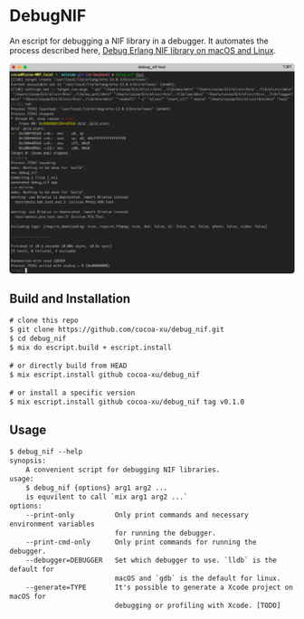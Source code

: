 # DebugNIF

An escript for debugging a NIF library in a debugger. It automates the process described here, [Debug Erlang NIF library on macOS and Linux](https://cocoa-research.works/2022/02/debug-erlang-nif-library/).

![screenshot](assets/screenshot.png)

## Build and Installation
```shell
# clone this repo
$ git clone https://github.com/cocoa-xu/debug_nif.git
$ cd debug_nif
$ mix do escript.build + escript.install

# or directly build from HEAD
$ mix escript.install github cocoa-xu/debug_nif

# or install a specific version
$ mix escript.install github cocoa-xu/debug_nif tag v0.1.0
```

## Usage
```shell
$ debug_nif --help
synopsis:
    A convenient script for debugging NIF libraries.
usage:
    $ debug_nif {options} arg1 arg2 ...
    is equvilent to call `mix arg1 arg2 ...`
options:
    --print-only          Only print commands and necessary environment variables
                          for running the debugger.
    --print-cmd-only      Only print commands for running the debugger.
    --debugger=DEBUGGER   Set which debugger to use. `lldb` is the default for
                          macOS and `gdb` is the default for linux.
    --generate=TYPE       It's possible to generate a Xcode project on macOS for
                          debugging or profiling with Xcode. [TODO]
```
